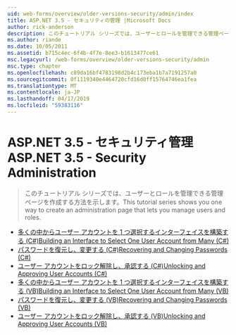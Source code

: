 ```yaml
---
uid: web-forms/overview/older-versions-security/admin/index
title: ASP.NET 3.5 - セキュリティの管理 |Microsoft Docs
author: rick-anderson
description: このチュートリアル シリーズでは、ユーザーとロールを管理できる管理ページを作成する方法を示します。
ms.author: riande
ms.date: 10/05/2011
ms.assetid: b715c4ec-6f4b-4f7e-8ee3-b1613477ce61
msc.legacyurl: /web-forms/overview/older-versions-security/admin
msc.type: chapter
ms.openlocfilehash: c89da16bf4783198d2b4c173eba1b7a7191257a0
ms.sourcegitcommit: 0f1119340e4464720cfd16d0ff15764746ea1fea
ms.translationtype: MT
ms.contentlocale: ja-JP
ms.lasthandoff: 04/17/2019
ms.locfileid: "59383116"
---
```

# <a name="aspnet-35---security-administration"></a><span data-ttu-id="35a43-103">ASP.NET 3.5 - セキュリティ管理</span><span class="sxs-lookup"><span data-stu-id="35a43-103">ASP.NET 3.5 - Security Administration</span></span>

> <span data-ttu-id="35a43-104">このチュートリアル シリーズでは、ユーザーとロールを管理できる管理ページを作成する方法を示します。</span><span class="sxs-lookup"><span data-stu-id="35a43-104">This tutorial series shows you one way to create an administration page that lets you manage users and roles.</span></span>


- [<span data-ttu-id="35a43-105">多くの中からユーザー アカウントを 1 つ選択するインターフェイスを構築する (C#)</span><span class="sxs-lookup"><span data-stu-id="35a43-105">Building an Interface to Select One User Account from Many (C#)</span></span>](building-an-interface-to-select-one-user-account-from-many-cs.md)
- [<span data-ttu-id="35a43-106">パスワードを復元し、変更する (C#)</span><span class="sxs-lookup"><span data-stu-id="35a43-106">Recovering and Changing Passwords (C#)</span></span>](recovering-and-changing-passwords-cs.md)
- [<span data-ttu-id="35a43-107">ユーザー アカウントをロック解除し、承認する (C#)</span><span class="sxs-lookup"><span data-stu-id="35a43-107">Unlocking and Approving User Accounts (C#)</span></span>](unlocking-and-approving-user-accounts-cs.md)
- [<span data-ttu-id="35a43-108">多くの中からユーザー アカウントを 1 つ選択するインターフェイスを構築する (VB)</span><span class="sxs-lookup"><span data-stu-id="35a43-108">Building an Interface to Select One User Account from Many (VB)</span></span>](building-an-interface-to-select-one-user-account-from-many-vb.md)
- [<span data-ttu-id="35a43-109">パスワードを復元し、変更する (VB)</span><span class="sxs-lookup"><span data-stu-id="35a43-109">Recovering and Changing Passwords (VB)</span></span>](recovering-and-changing-passwords-vb.md)
- [<span data-ttu-id="35a43-110">ユーザー アカウントをロック解除し、承認する (VB)</span><span class="sxs-lookup"><span data-stu-id="35a43-110">Unlocking and Approving User Accounts (VB)</span></span>](unlocking-and-approving-user-accounts-vb.md)
